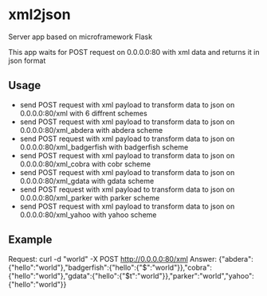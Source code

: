 # xml2json

Server app based on microframework Flask

This app waits for POST request on 0.0.0.0:80 with xml data and
returns it in json format

## Usage

- send POST request with xml payload to transform data to json on 0.0.0.0:80/xml with 6 diffrent schemes
- send POST request with xml payload to transform data to json on 0.0.0.0:80/xml_abdera with abdera scheme
- send POST request with xml payload to transform data to json on 0.0.0.0:80/xml_badgerfish with badgerfish scheme 
- send POST request with xml payload to transform data to json on 0.0.0.0:80/xml_cobra with cobr scheme
- send POST request with xml payload to transform data to json on 0.0.0.0:80/xml_gdata with gdata scheme
- send POST request with xml payload to transform data to json on 0.0.0.0:80/xml_parker with parker scheme
- send POST request with xml payload to transform data to json on 0.0.0.0:80/xml_yahoo with yahoo scheme

## Example

Request: curl -d "<hello>world</hello>" -X POST http://0.0.0.0:80/xml
Answer: {"abdera":{"hello":"world"},"badgerfish":{"hello":{"$":"world"}},"cobra":{"hello":"world"},"gdata":{"hello":{"$t":"world"}},"parker":"world","yahoo":{"hello":"world"}}
